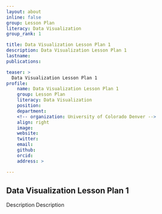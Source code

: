 ```yaml
---
layout: about
inline: false
group: Lesson Plan
literacy: Data Visualization
group_rank: 1

title: Data Visualization Lesson Plan 1
description: Data Visualization Lesson Plan 1
lastname: 
publications: 

teaser: >
  Data Visualization Lesson Plan 1
profile:
    name: Data Visualization Lesson Plan 1
    group: Lesson Plan
    literacy: Data Visualization
    position: 
    department: 
    <!-- organization: University of Colorado Denver -->
    align: right
    image: 
    website: 
    twitter: 
    email: 
    github: 
    orcid: 
    address: >

---
```


## Data Visualization Lesson Plan 1

Description Description
